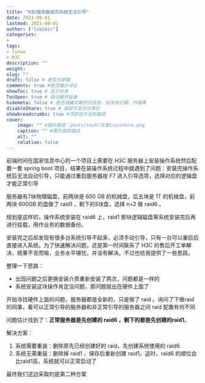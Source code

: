 ```yaml
---
title: "H3C服务器装完系统无法引导" 
date: 2021-08-01
lastmod: 2021-08-01
author: ["lvbibir"] 
categories: 
- 
tags: 
- linux
- H3C
description: "" 
weight: 
slug: ""
draft: false # 是否为草稿
comments: true #是否展示评论
showToc: true # 显示目录
TocOpen: true # 自动展开目录
hidemeta: false # 是否隐藏文章的元信息，如发布日期、作者等
disableShare: true # 底部不显示分享栏
showbreadcrumbs: true #顶部显示当前路径
cover:
    image: "" #图片路径：posts/tech/文章1/picture.png
    caption: "" #图片底部描述
    alt: ""
    relative: false
---
```

前端时间在国家信息中心的一个项目上需要在 H3C 服务器上安装操作系统然后配置一套 spring boot 项目，结果在装操作系统过程中就遇到了问题：安装完操作系统后无法自动引导，只能通过重启服务器按 F7 进入引导选项，选择对应的逻辑盘才能正常引导

服务器有7块物理磁盘，前两块是 600 GB 的机械盘，后五块是 1T 的机械盘，前两块 600GB 的盘做了 raid1 ，剩下的5块盘，选择 n+2 做 raid6 。

规划是这样的，操作系统安装在 raid6 上，raid1 那块逻辑磁盘等系统安装完后再进行挂载，用作业务的数据备份。

安装完之后却发现有很多台系统引导不起来，必须手动引导，只有一台可以重启后直接进入系统。为了快速解决问题，还是第一时间联系了 H3C 的售后开工单解决，结果不言而喻，业务水平堪忧，并没有解决。不过也给我提供了一些思路。

整理一下思路：

- 出现问题之后更换安装介质重新安装了两次，问题都是一样的
- 系统安装这块操作肯定没问题，那问题就出在硬件上面了

开始寻找硬件上面的问题，服务器都是全新的，只是做了 raid 。询问了下做raid的同事，看可以正常引导的服务器和非正常引导的服务器之间 raid 配置有何不同

问题估计找到了：**正常服务器是先创建的 raid6 ，剩下的都是先创建的raid1**。

解决方案：

1. 系统需要重装：删除原先已经创建好的 raid，先创建系统使用的 raid6.
2. 系统无需重装：删除掉 raid1 ，保存后重新创建 raid1。这时，raid6 的顺位会比raid1高，系统就可以正常启动了

最终我们这边采取的是第二种方案